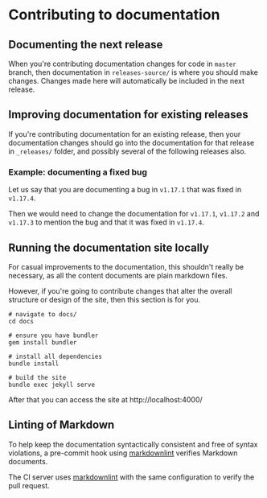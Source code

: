 # Contributing to documentation

## Documenting the next release

When you're contributing documentation changes for code in `master` branch, then documentation in `releases-source/` is where you should make changes. Changes made here will automatically be included in the next release.


## Improving documentation for existing releases

If you're contributing documentation for an existing release, then your documentation changes should go into the documentation for that release in `_releases/` folder, and possibly several of the following releases also.


### Example: documenting a fixed bug

Let us say that you are documenting a bug in `v1.17.1` that was fixed in `v1.17.4`.

Then we would need to change the documentation for `v1.17.1`, `v1.17.2` and `v1.17.3` to mention the bug and that it was fixed in `v1.17.4`.


## Running the documentation site locally

For casual improvements to the documentation, this shouldn't really be necessary, as all the content documents are plain markdown files.

However, if you're going to contribute changes that alter the overall structure or design of the site, then this section is for you.

```shell
# navigate to docs/
cd docs

# ensure you have bundler
gem install bundler

# install all dependencies
bundle install

# build the site
bundle exec jekyll serve
```

After that you can access the site at http://localhost:4000/

## Linting of Markdown

To help keep the documentation syntactically consistent and free of syntax violations, a pre-commit hook using [markdownlint](https://github.com/DavidAnson/markdownlint) verifies Markdown documents.

The CI server uses [markdownlint](https://github.com/DavidAnson/markdownlint) with the same configuration to verify the pull request.
